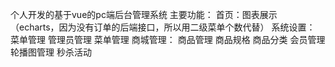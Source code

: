个人开发的基于vue的pc端后台管理系统
主要功能：
        首页：图表展示（echarts，因为没有订单的后端接口，所以用二级菜单个数代替）
        系统设置：
                菜单管理
                管理员管理
                菜单管理
        商城管理：
                商品管理
                商品规格
                商品分类
                会员管理
                轮播图管理
                秒杀活动


